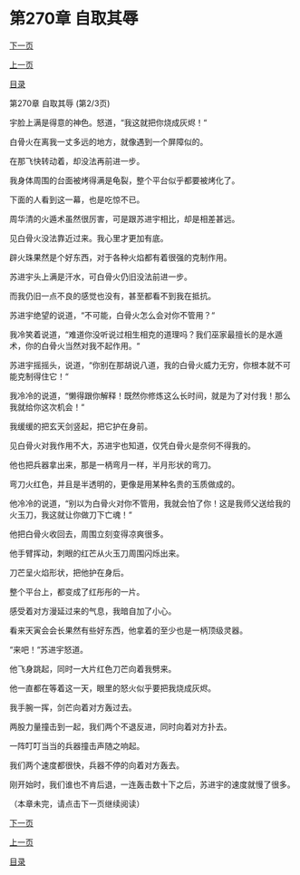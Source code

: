 <h1>第270章   自取其辱</h1>
            <div><p><a href="./0809_%E7%AC%AC270%E7%AB%A0_%E8%87%AA%E5%8F%96%E5%85%B6%E8%BE%B1.md">下一页</a></p><p><a href="./0807_%E7%AC%AC270%E7%AB%A0_%E8%87%AA%E5%8F%96%E5%85%B6%E8%BE%B1.md">上一页</a></p><p><a href="../">目录</a></p></div>
            <div><p>第270章   自取其辱 (第2/3页)</p><p>宇脸上满是得意的神色。怒道，“我这就把你烧成灰烬！“</p><p>白骨火在离我一丈多远的地方，就像遇到一个屏障似的。</p><p>在那飞快转动着，却没法再前进一步。</p><p>我身体周围的台面被烤得满是龟裂，整个平台似乎都要被烤化了。</p><p>下面的人看到这一幕，也是吃惊不已。</p><p>周华清的火遁术虽然很厉害，可是跟苏进宇相比，却是相差甚远。</p><p>见白骨火没法靠近过来。我心里才更加有底。</p><p>辟火珠果然是个好东西，对于各种火焰都有着很强的克制作用。</p><p>苏进宇头上满是汗水，可白骨火仍旧没法前进一步。</p><p>而我仍旧一点不良的感觉也没有，甚至都看不到我在抵抗。</p><p>苏进宇绝望的说道，“不可能，白骨火怎么会对你不管用？“</p><p>我冷笑着说道，“难道你没听说过相生相克的道理吗？我们巫家最擅长的是水遁术，你的白骨火当然对我不起作用。“</p><p>苏进宇摇摇头，说道，“你别在那胡说八道，我的白骨火威力无穷，你根本就不可能克制得住它！“</p><p>我冷冷的说道，“懒得跟你解释！既然你修炼这么长时间，就是为了对付我！那么我就给你这次机会！“</p><p>我缓缓的把玄天剑竖起，把它护在身前。</p><p>见白骨火对我作用不大，苏进宇也知道，仅凭白骨火是奈何不得我的。</p><p>他也把兵器拿出来，那是一柄弯月一样，半月形状的弯刀。</p><p>弯刀火红色，并且是半透明的，更像是用某种名贵的玉质做成的。</p><p>他冷冷的说道，“别以为白骨火对你不管用，我就会怕了你！这是我师父送给我的火玉刀，我这就让你做刀下亡魂！“</p><p>他把白骨火收回去，周围立刻变得凉爽很多。</p><p>他手臂挥动，刺眼的红芒从火玉刀周围闪烁出来。</p><p>刀芒呈火焰形状，把他护在身后。</p><p>整个平台上，都变成了红彤彤的一片。</p><p>感受着对方漫延过来的气息，我暗自加了小心。</p><p>看来天寅会会长果然有些好东西，他拿着的至少也是一柄顶级灵器。</p><p>“来吧！“苏进宇怒道。</p><p>他飞身跳起，同时一大片红色刀芒向着我劈来。</p><p>他一直都在等着这一天，眼里的怒火似乎要把我烧成灰烬。</p><p>我手腕一挥，剑芒向着对方轰过去。</p><p>两股力量撞击到一起，我们两个不退反进，同时向着对方扑去。</p><p>一阵叮叮当当的兵器撞击声随之响起。</p><p>我们两个速度都很快，兵器不停的向着对方轰去。</p><p>刚开始时，我们谁也不肯后退，一连轰击数十下之后，苏进宇的速度就慢了很多。</p><p>（本章未完，请点击下一页继续阅读）</p></div>
            <div><p><a href="./0809_%E7%AC%AC270%E7%AB%A0_%E8%87%AA%E5%8F%96%E5%85%B6%E8%BE%B1.md">下一页</a></p><p><a href="./0807_%E7%AC%AC270%E7%AB%A0_%E8%87%AA%E5%8F%96%E5%85%B6%E8%BE%B1.md">上一页</a></p><p><a href="../">目录</a></p></div>